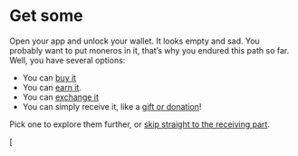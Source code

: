 # Get some

Open your app and unlock your wallet. It looks empty and sad. You probably want to put moneros in it, that’s why you endured this path so far. Well, you have several options:

- You can [buy it](1%20for%20users/1.05.01_buy-monero.md)
- You can [earn it](https://www.notion.so/Earn-it-c69a064db9c947689df9ca41c0c49a3b?pvs=21).
- You can [exchange it](1%20for%20users/1.05.02_exchange-monero.md)
- You can simply receive it, like a [gift or donation](https://www.notion.so/Get-tips-3e72ccf691a743118aa191e8fb4e5bb3?pvs=21)!

Pick one to explore them further, or [skip straight to the receiving part](https://www.notion.so/Receive-64a85a124c9849668aaaa46dc509be92?pvs=21).


[